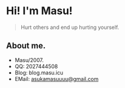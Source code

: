 # Hi! I\'m Masu!
> Hurt others and end up hurting yourself.
## About me.
 - Masu/2007.
 - QQ: 2027444508
 - Blog: blog.masu.icu
 - EMail: asukamasuuuu@gmail.com

